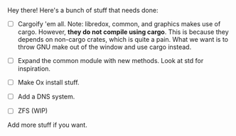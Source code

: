 Hey there! Here's a bunch of stuff that needs done:

- [ ] Cargoify 'em all.
    Note: libredox, common, and graphics makes use of cargo. However, **they do not compile using cargo**. This is because they depends on non-cargo crates, which is quite a pain. What we want is to throw GNU make out of the window and use cargo instead.

- [ ] Expand the common module with new methods. Look at std for inspiration.

- [ ] Make Ox install stuff.

- [ ] Add a DNS system.

- [ ] ZFS (WIP)


Add more stuff if you want.
